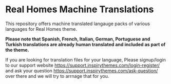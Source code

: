 # Real Homes Machine Translations

This repository offers machine translated langauge packs of various languages for Real Homes theme.

**Please note that Spanish, French, Italian, German, Portuguese and Turkish translations are already human translated and included as part of the theme.**

If you are looking for translation files for your language, Please signup/login to our support website https://support.inspirythemes.com/login-register/ and ask your question https://support.inspirythemes.com/ask-question/ over there and we will try to arrnage that for you.
